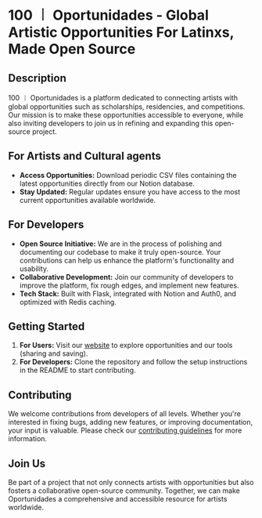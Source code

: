 # 100 ︱ Oportunidades - Global Artistic Opportunities For Latinxs, Made Open Source

## Description

100 ︱ Oportunidades is a platform dedicated to connecting artists with global opportunities such as scholarships, residencies, and competitions. Our mission is to make these opportunities accessible to everyone, while also inviting developers to join us in refining and expanding this open-source project.

## For Artists and Cultural agents

- **Access Opportunities:** Download periodic CSV files containing the latest opportunities directly from our Notion database.
- **Stay Updated:** Regular updates ensure you have access to the most current opportunities available worldwide.

## For Developers

- **Open Source Initiative:** We are in the process of polishing and documenting our codebase to make it truly open-source. Your contributions can help us enhance the platform's functionality and usability.
- **Collaborative Development:** Join our community of developers to improve the platform, fix rough edges, and implement new features.
- **Tech Stack:** Built with Flask, integrated with Notion and Auth0, and optimized with Redis caching.

## Getting Started

1. **For Users:** Visit our [website](http://oportunidades-vercel.vercel.app) to explore opportunities and our tools (sharing and saving).
2. **For Developers:** Clone the repository and follow the setup instructions in the README to start contributing.

## Contributing

We welcome contributions from developers of all levels. Whether you're interested in fixing bugs, adding new features, or improving documentation, your input is valuable. Please check our [contributing guidelines](CONTRIBUTING.md) for more information.

## Join Us

Be part of a project that not only connects artists with opportunities but also fosters a collaborative open-source community. Together, we can make Oportunidades a comprehensive and accessible resource for artists worldwide.
